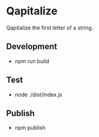 # Qapitalize
Qapitalize the first letter of a string.

## Development
* npm run build

## Test
* node ./dist/index.js

## Publish
* npm publish